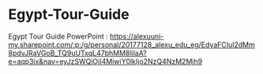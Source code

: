 # Egypt-Tour-Guide
Egypt Tour Guide
PowerPoint : https://alexuuni-my.sharepoint.com/:p:/g/personal/20177128_alexu_edu_eg/EdyaFCIul2dMm8pdvJRaVGoB_TQ9uUTxqL47bhMM8lilaA?e=aqp3ix&nav=eyJzSWQiOjI4MiwiY0lkIjo2NzQ4NzM2Mjh9
